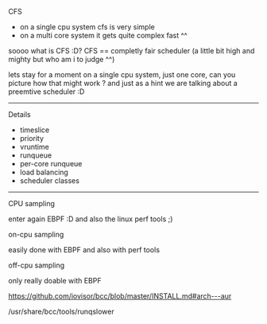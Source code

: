 CFS

* on a single cpu system cfs is very simple
* on a multi core system it gets quite complex fast ^^

soooo what is CFS :D?
CFS == completly fair scheduler (a little bit high and mighty but who am i to judge ^^)

lets stay for a moment on a single cpu system, just one core, can you picture how that might work ?
and just as a hint we are talking about a preemtive scheduler :D

------

Details

* timeslice
* priority
* vruntime
* runqueue
* per-core runqueue
* load balancing
* scheduler classes


------

CPU sampling

enter again EBPF :D and also the linux perf tools ;)

on-cpu sampling

easily done with EBPF and also with perf tools

off-cpu sampling

only really doable with EBPF


https://github.com/iovisor/bcc/blob/master/INSTALL.md#arch---aur

/usr/share/bcc/tools/runqslower
